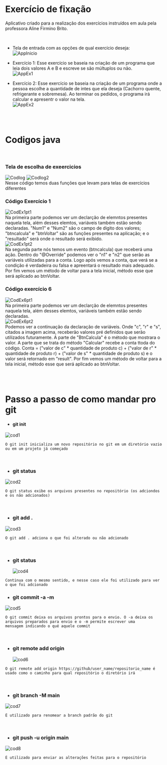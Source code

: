 # Exercício de fixação

Aplicativo criado para a realização dos exercícios instruídos em aula pela professora Aline Firmino Brito.

<br>

- Tela de entrada com as opções de qual exercício deseja:<br>
![AppInicio](https://github.com/MilitaoMatheus/EX_Pam/assets/127455174/be3a579d-6886-47ba-b130-a505398f84bf)


- Exercício 1:
Esse exercício se baseia na criação de um programa que leia dois valores A e B e escreve se são múltuplos ou não.<br>
![AppEx1](https://github.com/MilitaoMatheus/EX_Pam/assets/127455174/d28c6746-b0e5-4e28-890d-73c06a2de10b)


- Exercício 2:
Esse exercício se baseia na criação de um programa onde a pessoa escolhe a quantidade de intes que ela deseja (Cachorro quente, refrigerante e sobremesa). Ao terminar os pedidos, o programa irá calcular e apresentr o valor na tela.<br>
 ![AppEx2](https://github.com/MilitaoMatheus/EX_Pam/assets/127455174/de94d69c-9443-4b81-b4bb-487b3bfea5e0)


<br>
<br>

# Codigos java
<br>

### Tela de escolha de exeercicios <br>

![Codlog](https://github.com/MilitaoMatheus/ApliativoEx/assets/127455174/1152de3d-2a34-4f58-8356-3ac54d0276f2)
![Codlog2](https://github.com/MilitaoMatheus/ApliativoEx/assets/127455174/065bcd04-ea10-41c1-af60-b42d63f06467)
<br>
Nesse código temos duas funções que levam para telas de exercícios diferentes
<br>

### Código Exercício 1

![CodEx1pt1](https://github.com/MilitaoMatheus/ApliativoEx/assets/127455174/9236a70b-382b-477d-8e02-bbc666d6ad59)
<br>
Na primeira parte podemos ver um declarção de elemntos presentes naquela tela, além desses elemtos,
variáveis também estão sendo declaradas. "Num1" e "Num2" são o campo de digito dos valores;
"btncalcula" e "btnVoltar" são as funções presentes na aplicação; e o "resultado" será 
onde o resultado será exibido. 
<br>
![CodEx1pt2](https://github.com/MilitaoMatheus/ApliativoEx/assets/127455174/fda866ea-860a-47a4-af39-e6772920a16f)
<br>
Na segunda parte nós temos um evento (btncalcula) que receberá uma ação. 
Dentro do "@Override" podemos ver o "n1" e "n2" que serão as variáveis utilizadas para
a conta. Logo após vemos a conta, que verá se a condição é verdadeira ou falsa e apreentará o
resultado mais adequado.
Por fim vemos um método de voltar para a tela inicial, método esse que será aplicado ao btnVoltar.
<br>

### Código exercício 6

![CodEx6pt1](https://github.com/MilitaoMatheus/ApliativoEx/assets/127455174/4217884d-a257-4db5-a914-ae1c6835b9d0)
<br>
Na primeira parte podemos ver um declarção de elemntos presentes naquela tela, além desses elemtos,
variáveis também estão sendo declaradas.
<br>
![CodEx6pt2](https://github.com/MilitaoMatheus/ApliativoEx/assets/127455174/f382eb0d-77f1-43a8-bc6d-82331ee7b6e7)
<br>
Podemos ver a continuação da declaração de variáveis. Onde "c", "r" e "s", citados a imagem acima, 
receberão valores pré definidos que serão utilizados futuramente.
A parte de "BtnCalcula" é o método que mostrara o valor.
A parte que se trata do método "Calcular" recebe a conta ttoda do código. 
Conta = ("valor de c" * quantidade de produto c) + ("valor de r" * quantidade de produto r) + ("valor de s" * quantidade de produto s)
e o valor será retornado em "result".
Por fim vemos um método de voltar para a tela inicial, método esse que será aplicado ao btnVoltar.

<br>
<br>

# Passo a passo de como mandar pro git
- #### git init <br>
 ![cod1](https://github.com/MilitaoMatheus/ApliativoEx/assets/127455174/86fa4230-aab6-4607-95e9-ad0f5cf6ef2a)
  
```
O git init inicializa um novo repositório no git em um diretório vazio ou em um projeto já começado 
```

<br>
  
- ### git status <br>
 ![cod2](https://github.com/MilitaoMatheus/ApliativoEx/assets/127455174/ba7dda37-0678-4bda-85fa-58bae1ee1c6c)


```
O git status exibe os arquivos presentes no repositório (os adciondos e os não adcionados)
```

<br>

- ### git add . <br>
![cod3](https://github.com/MilitaoMatheus/ApliativoEx/assets/127455174/43779a57-9826-433f-8e1b-161c88dbb757)

```
O git add . adciona o que foi alterado ou não adcionado 
```

<br>

- ### git status <br>
  ![cod4](https://github.com/MilitaoMatheus/ApliativoEx/assets/127455174/bade21ac-6566-4084-93ee-31d30d752a8a)

```
Continua com o mesmo sentido, e nesse caso ele foi utilizado para ver o que foi adcionado
```

- ### git commit -a -m <br>
![cod5](https://github.com/MilitaoMatheus/ApliativoEx/assets/127455174/aeecd7e5-b0f1-41f6-b62b-ad69b23df174)

```
O git commit deixa os arquivos prontos para o envio. O -a deixa os arquivos preparados para envio e o -m permite escrever uma
mensagem indicando o qué aquele commit
```
   
<br>
  
- ### git remote add origin <br>
  ![cod6](https://github.com/MilitaoMatheus/ApliativoEx/assets/127455174/03741653-6d7c-4271-bd0d-729f3b7653b5)

```
O git remote add origin https://github/user_name/repositorio_name é usado como o caminho para qual repositório o diretório irá
```

<br>

- ### git branch -M main <br>
![cod7](https://github.com/MilitaoMatheus/ApliativoEx/assets/127455174/abb55373-7e65-4e17-849f-c4e1e475cd6e)

```
É utilizado para renomear a branch padrão do git
```

<br>

- ### git push -u origin main <br>
![cod8](https://github.com/MilitaoMatheus/ApliativoEx/assets/127455174/8a6c76bf-8f49-494b-a06f-14db194cfc9e)

```
É utilizado para enviar as alterações feitas para o repositório
```
